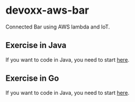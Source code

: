 # devoxx-aws-bar
Connected Bar using AWS lambda and IoT.

## Exercise in Java
If you want to code in Java, you need to start [here](https://github.com/fagossa/devoxx-aws-bar/tree/exercise-java).

## Exercise in Go
If you want to code in Java, you need to start [here](https://github.com/fagossa/devoxx-aws-bar/tree/exercise-go).
